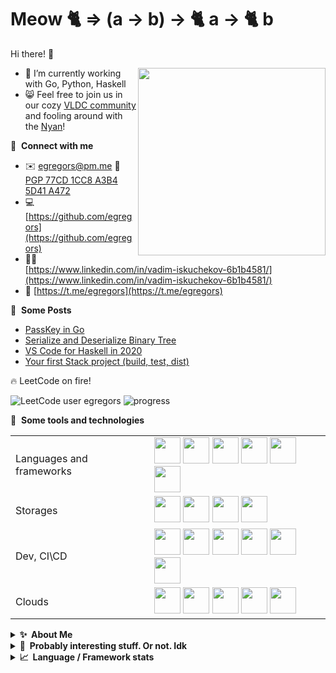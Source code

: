 # Meow 🐈 => (a -> b) -> 🐈 a -> 🐈 b

Hi there! 👋

<img align="right" width="300" src="https://user-images.githubusercontent.com/2153895/144409780-6846a89e-2986-4371-98bb-754ffbef6803.jpg" />

<!-- <img align="right" width="300" src="https://user-images.githubusercontent.com/2153895/144411614-b9920c13-fb3f-45b3-a412-2c4d15d23ad1.jpg" /> -->


- 🌱 I’m currently working with Go, Python, Haskell
- 😸 Feel free to join us in our cozy [VLDC community](https://t.me/vldchat) and fooling around with the [Nyan](https://github.com/vldc-hq/vldc-bot)!

🔗 &nbsp;**Connect with me**
- ✉️ [egregors@pm.me](mailto:egregors@pm.me) 🔏 [PGP 77CD 1CC8 A3B4 5D41 A472](https://keyserver.ubuntu.com/pks/lookup?op=get&search=0x77cd1cc8a3b45d41a472daec78c8ddcc8bb0494a)
- 💻 [https://github.com/egregors](https://github.com/egregors) 
- 🧑‍💻 [https://www.linkedin.com/in/vadim-iskuchekov-6b1b4581/](https://www.linkedin.com/in/vadim-iskuchekov-6b1b4581/) 
- 💬 [https://t.me/egregors](https://t.me/egregors)

📕 &nbsp;**Some Posts**
- [PassKey in Go](https://dev.to/egregors/passkey-in-go-1efk)
- [Serialize and Deserialize Binary Tree](https://dev.to/egregors/serialize-and-deserialize-binary-tree-4pp4)
- [VS Code for Haskell in 2020](https://dev.to/egregors/vscode-for-haskell-in-2020-5dn8)
- [Your first Stack project (build, test, dist)](https://dev.to/egregors/your-first-stack-project-build-test-dist-10fa)

🔥 LeetCode on fire! 

![LeetCode user egregors](https://img.shields.io/badge/dynamic/json?style=for-the-badge&labelColor=black&color=%23ffa116&label=Solved&query=solvedOverTotal&url=https%3A%2F%2Fleetcode-badge.vercel.app%2Fapi%2Fusers%2Fegregors&logo=leetcode&logoColor=yellow) ![progress](https://img.shields.io/badge/dynamic/json?style=for-the-badge&labelColor=black&color=%23ffa116&label=&query=solvedPercentage&url=https%3A%2F%2Fleetcode-badge.vercel.app%2Fapi%2Fusers%2Fegregors)

🧰 &nbsp;**Some tools and technologies**
<table>
  <tr>
    <td>Languages and frameworks</td>
    <td>
      <img width="42" src="https://cdn.jsdelivr.net/gh/devicons/devicon/icons/go/go-original-wordmark.svg" />
      <img width="42" src="https://cdn.jsdelivr.net/gh/devicons/devicon/icons/python/python-original.svg" />
      <img width="42" src="https://cdn.jsdelivr.net/gh/devicons/devicon/icons/django/django-plain.svg" />
      <img width="42" src="https://cdn.jsdelivr.net/gh/devicons/devicon/icons/flask/flask-original-wordmark.svg" />
      <img width="42" src="https://cdn.jsdelivr.net/gh/devicons/devicon/icons/javascript/javascript-original.svg" />
      <img width="42" src="https://cdn.jsdelivr.net/gh/devicons/devicon/icons/haskell/haskell-original.svg" />
    </td>
  </tr>
  <tr>
    <td>Storages</td>
    <td>
      <img width="42" src="https://cdn.jsdelivr.net/gh/devicons/devicon/icons/postgresql/postgresql-original-wordmark.svg" />
      <img width="42" src="https://cdn.jsdelivr.net/gh/devicons/devicon/icons/mysql/mysql-original.svg" />
      <img width="42" src="https://cdn.jsdelivr.net/gh/devicons/devicon/icons/redis/redis-original.svg" />
      <img width="42" src="https://cdn.jsdelivr.net/gh/devicons/devicon/icons/mongodb/mongodb-original-wordmark.svg" />
    </td>
  </tr>
  <tr>
   <td>Dev, CI\CD</td>
    <td>
      <img width="42" src="https://cdn.jsdelivr.net/gh/devicons/devicon/icons/git/git-original.svg" />
      <img width="42" src="https://cdn.jsdelivr.net/gh/devicons/devicon/icons/github/github-original.svg" />
      <img width="42" src="https://cdn.jsdelivr.net/gh/devicons/devicon/icons/gitlab/gitlab-original.svg" />
      <img width="42" src="https://cdn.jsdelivr.net/gh/devicons/devicon/icons/jenkins/jenkins-original.svg" />
      <img width="42" src="https://cdn.jsdelivr.net/gh/devicons/devicon/icons/jira/jira-original.svg" />
      <img width="42" src="https://cdn.jsdelivr.net/gh/devicons/devicon/icons/confluence/confluence-original.svg" />
    </td>
  </tr>
  <tr>
   <td>Clouds</td>
    <td>
      <img width="42" src="https://cdn.jsdelivr.net/gh/devicons/devicon/icons/docker/docker-original.svg" />
      <img width="42" src="https://cdn.jsdelivr.net/gh/devicons/devicon/icons/kubernetes/kubernetes-plain.svg" />
      <img width="42" src="https://cdn.jsdelivr.net/gh/devicons/devicon/icons/amazonwebservices/amazonwebservices-original-wordmark.svg" />
      <img width="42" src="https://cdn.jsdelivr.net/gh/devicons/devicon/icons/googlecloud/googlecloud-original.svg" />
      <img width="42" src="https://cdn.jsdelivr.net/gh/devicons/devicon/icons/digitalocean/digitalocean-original.svg" />
    </td>
 </tr>
</table>
  
<details>
  <summary><b>✨&nbsp;&nbsp;About&nbsp;Me</b></summary>
  <br/>
  
  <img align="right" src="https://user-images.githubusercontent.com/2153895/144409130-73627edd-620d-4803-826f-9463117fcb3b.gif" />
  
  I'm a software engineer with ten years of experience in professional software development. I've been leading a remote dev team for more than three years now. As a senior backend developer, I've built a backend for API driven B2B systems and workflow automation.

  I see myself as a "playing coach" in the team, not only the man who leads but the man who plays.

  My master's degree in CS (FEFU) and years of experience gave me a deep understanding of web technologies, protocols, algorithms and data structures.

  I'm proficient with a modern development process and well experienced in practices: Agile, VCS, TDD, Continuous Integration \ Delivery. So I prefer to build a system from scratch: designing architecture, selecting stack, setting up a workflow for the team and config the deployment process.

  I know how to create beautiful and reliable RestAPI's, scalable and maintainable systems according to KISS, SOLID, DRY, CQRS principles. I believe the programming – it is about complexity control that's why I always remember: code should be written for people, not for machines.

  I'm a big fan of Continuous Integration ideas, public Clouds and the "fearless-programming" concept. So, I pay huge attention to quality-gates, automation of linting, formatting, testing and good coverage for my projects. This is especially important for remote teams.

  Programming is my passion, and I wonder the academic side of the question as well. I am still inspired by the ideas of McConnell, Fowler, and Gang of Four. I like "Clean Architect | Code | Coder" concepts and I believe if you have to to write OOP code, it should be a simple and clean one.

  Lately I'm passionate about in functional programming, and from time to time like to solve some problems by Haskell just for fun.

  I'm looking for ways to master my skills, so regularly attend global conferences, meetups. Also, I've taken part in the local dev community [VLDC](https://vldc.org/).

  #### Education

  Engineer's degree | Industrial control system (ICS) – Far Eastern Federal University (Far Eastern State Technical University) 
  
  Years of self-education
  
  - Qwiklabs Quests: https://www.qwiklabs.com/public_profiles/dedeeedd-b553-47cf-85d4-45fbd91916a1
  - LeetCode: https://leetcode.com/egregors/
  - Stepik: https://stepik.org/users/200911237
</details>

<details>
  <summary><b>🤔&nbsp;&nbsp;Probably interesting stuff. Or not. Idk&nbsp;&nbsp;</b></summary>
  <br/>
  
| Name                    | Link                                                | Description                                                                                   |
|:------------------------|-----------------------------------------------------|-----------------------------------------------------------------------------------------------|
| teamcity-docker-compose | https://github.com/egregors/teamcity-docker-compose | Compose to create working TeamCity server with PostgreSQL and Agents                          |
| logux-django            | https://github.com/logux/django                     | Django Logux integration engine                                                               |
| zenmoney-backup         | https://github.com/egregors/zenmoney-backup         | Lightweight container to back up your zenmoney data by schedule                               |
| TreeNode                | https://github.com/egregors/TreeNode                | Binary Tree Node struct with LeetCode compatible Serialize / Deserialize format               |
| leetgo                  | https://github.com/egregors/leetgo                  | LeetCode in Go, just for fun obviously                                                        |
| kesh                    | https://github.com/egregors/kesh                    | Some cache policies implementation in Go                                                      |
| youtrack-docker-compose | https://github.com/egregors/youtrack-docker-compose | Compose to create working YouTrack server                                                     |
| cbrf                    | https://github.com/egregors/cbrf                    | Wrapper for The Central Bank of the Russian Federation site API                               |
| private-docker-registry | https://github.com/egregors/private-docker-registry | Create your own private docker registry with ssl by letsencrypt and basic auth                |
| cookiecutter-django     | https://github.com/pydanny/cookiecutter-django      | Cookiecutter Django is a framework for jumpstarting production-ready Django projects quickly. |
| django-cbrf             | https://github.com/egregors/django-cbrf             | Django package for working with cbrf                                                          |
| go-func-yourself        | https://github.com/egregors/go-func-yourself        | Ridiculous try to make functional code on Go                                                  |
| django-silly-search     | https://github.com/egregors/django-silly-search     | Django-app for search by Q-expressions                                                        |
| pySplash                | https://github.com/egregors/pySplash                | Unsplash wallpapers on your Mac OS                                                            |
| splsh                   | https://github.com/egregors/splsh                   | Unsplash wallpapers on your desktop                                                           |
| HWP                     | https://github.com/egregors/HWP                     | Helical wheel projection with variability vector                                              |
| sucker                  | https://github.com/egregors/sucker                  | Concurrent file downloader on Go                                                              |
| socks5-server           | https://github.com/egregors/socks5-server           | Simple socks5 server                                                                          |

</details>


<details>
  <summary><b>📈&nbsp;&nbsp;Language&nbsp;/&nbsp;Framework stats</b></summary>
  <br/>
  <a href='https://profile.codersrank.io/user/egregors/'>
  <img
  src="https://cr-skills-chart-widget.azurewebsites.net/api/api?username=egregors&skills=&show-other-skills=true&width=820"
  />
  </a>
</details>
